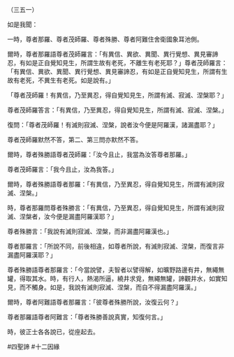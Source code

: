 （三五一）

如是我聞：

一時，尊者那羅、尊者茂師羅、尊者殊勝、尊者阿難住舍衛國象耳池側。

爾時，尊者那羅語尊者茂師羅言：「有異信、異欲、異聞、異行覺想、異見審諦忍，有如是正自覺知見生，所謂生故有老死，不離生有老死耶？」尊者茂師羅言：「有異信、異欲、異聞、異行覺想、異見審諦忍，有如是正自覺知見生，所謂有生故有老死，不異生有老死。如是說有。」

「尊者茂師羅！有異信，乃至異忍，得自覺知見生，所謂有滅、寂滅、涅槃耶？」

尊者茂師羅答言：「有異信，乃至異忍，得自覺知見生，所謂有滅、寂滅、涅槃。」

復問：「尊者茂師羅！有滅則寂滅、涅槃，說者汝今便是阿羅漢，諸漏盡耶？」

尊者茂師羅默然不答，第二、第三問亦默然不答。

爾時，尊者殊勝語尊者茂師羅：「汝今且止，我當為汝答尊者那羅。」

尊者茂師羅言：「我今且止，汝為我答。」

爾時，尊者殊勝語尊者那羅：「有異信，乃至異忍，得自覺知見生，所謂有滅則寂滅、涅槃。」

時，尊者那羅問尊者殊勝言：「有異信，乃至異忍，得自覺知見生，所謂有滅則寂滅、涅槃者，汝今便是漏盡阿羅漢耶？」

尊者殊勝言：「我說有滅則寂滅、涅槃，而非漏盡阿羅漢也。」

尊者那羅言：「所說不同，前後相違，如尊者所說，有滅則寂滅、涅槃，而復言非漏盡阿羅漢耶？」

尊者殊勝語尊者那羅言：「今當說譬，夫智者以譬得解，如曠野路邊有井，無繩無罐，得取其水。時，有行人，熱渴所逼，繞井求覓，無繩無罐，諦觀井水，如實知見，而不觸身。如是，我說有滅則寂滅、涅槃，而自不得漏盡阿羅漢。」

爾時，尊者阿難語尊者那羅言：「彼尊者殊勝所說，汝復云何？」

尊者那羅語尊者阿難言：「尊者殊勝善說真實，知復何言。」

時，彼正士各各說已，從座起去。







#四聖諦
#十二因緣
